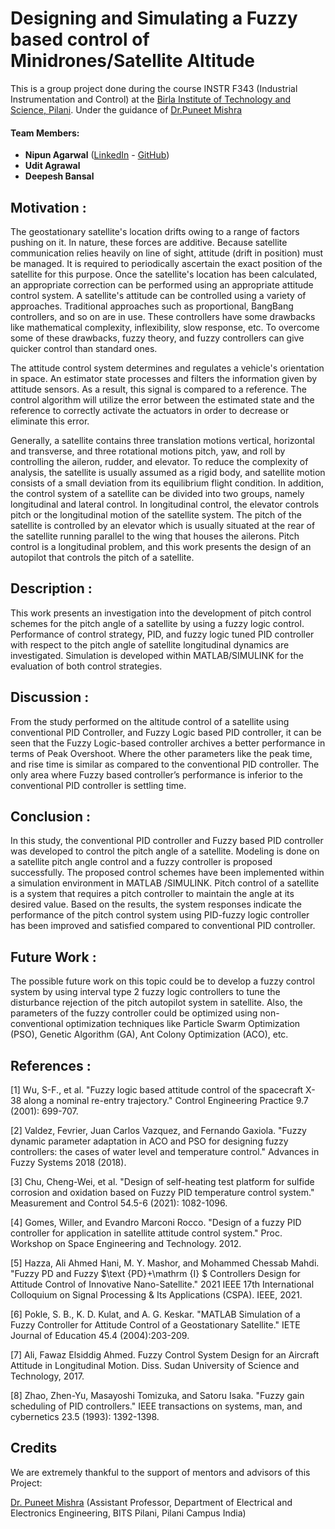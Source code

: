 # Designing and Simulating a Fuzzy based control of Minidrones/Satellite Altitude
This is a group project done during the course INSTR F343 (Industrial Instrumentation and Control) at the [Birla Institute of Technology and Science, Pilani](https://www.bits-pilani.ac.in/). Under the guidance of [Dr.Puneet Mishra](https://www.bits-pilani.ac.in/pilani/puneetmishra/Profile)

#### Team Members:
- **Nipun Agarwal** ([LinkedIn](https://www.linkedin.com/in/nipun-agarwal-16052000/) - [GitHub](https://github.com/NipunAgarwal16))
- **Udit Agrawal**
- **Deepesh Bansal**


## Motivation :
The geostationary satellite's location drifts owing to a range of factors pushing on it. In nature, these forces are additive. Because satellite communication relies heavily on line of sight, attitude (drift in position) must be managed. It is required to periodically ascertain the exact position of the satellite for this purpose. Once the satellite's location has been calculated, an appropriate correction can be performed using an appropriate attitude control system. A satellite's attitude can be controlled using a variety of approaches. Traditional approaches such as proportional, BangBang controllers, and so on are in use. These controllers have some drawbacks like mathematical complexity, inflexibility, slow response, etc. To overcome some of these drawbacks, fuzzy theory, and fuzzy controllers can give quicker control than standard ones.

The attitude control system determines and regulates a vehicle's orientation in space. An estimator state processes and filters the information given by attitude sensors. As a result, this signal is compared to a reference. The control algorithm will utilize the error between the estimated state and the reference to correctly activate the actuators in order to decrease or eliminate this error. 

Generally, a satellite contains three translation motions vertical, horizontal and transverse, and three rotational motions pitch, yaw, and roll by controlling the aileron, rudder, and elevator. To reduce the complexity of analysis, the satellite is usually assumed as a rigid body, and satellite motion consists of a small deviation from its equilibrium flight condition. In addition, the control system of a satellite can be divided into two groups, namely longitudinal and lateral control. In longitudinal control, the elevator controls pitch or the longitudinal motion of the satellite system. The pitch of the satellite is controlled by an elevator which is usually situated at the rear of the satellite running parallel to the wing that houses the ailerons. Pitch control is a longitudinal problem, and this work presents the design of an autopilot that controls the pitch of a satellite.

## Description :
This work presents an investigation into the development of pitch control schemes for the pitch angle of a satellite by using a fuzzy logic control. Performance of control strategy, PID, and fuzzy logic tuned PID controller with respect to the pitch angle of satellite longitudinal dynamics are investigated. Simulation is developed within MATLAB/SIMULINK for the evaluation of both control strategies.

## Discussion :
From the study performed on the altitude control of a satellite using conventional PID Controller, and Fuzzy Logic based PID controller, it can be seen that the Fuzzy Logic-based controller archives a better performance in terms of Peak Overshoot. Where the other parameters like the peak time, and rise time is similar as compared to the conventional PID controller. The only area where Fuzzy based controller’s performance is inferior to the conventional PID controller is settling time.

## Conclusion :
In this study, the conventional PID controller and Fuzzy based PID controller was developed to control the pitch angle of a satellite. Modeling is done on a satellite pitch angle control and a fuzzy controller is proposed successfully. The proposed control schemes have been implemented within a simulation environment in MATLAB /SIMULINK. Pitch control of a satellite is a system that requires a pitch controller to maintain the angle at its desired value. Based on the results, the system responses indicate the performance of the pitch control system using PID-fuzzy logic controller has been improved and satisfied compared to conventional PID controller.

## Future Work :
The possible future work on this topic could be to develop a fuzzy control system by using interval type 2 fuzzy logic controllers to tune the disturbance rejection of the pitch autopilot system in satellite. Also, the parameters of the fuzzy controller could be optimized using non-conventional optimization techniques like Particle Swarm Optimization (PSO), Genetic Algorithm (GA), Ant Colony Optimization (ACO), etc.

## References :

[1] Wu, S-F., et al. "Fuzzy logic based attitude control of the spacecraft X-38 along a nominal re-entry trajectory." Control Engineering Practice 9.7 (2001): 699-707.

[2] Valdez, Fevrier, Juan Carlos Vazquez, and Fernando Gaxiola. "Fuzzy dynamic parameter adaptation in ACO and PSO for designing fuzzy controllers: the cases of water level and temperature control." Advances in Fuzzy Systems 2018 (2018).

[3] Chu, Cheng-Wei, et al. "Design of self-heating test platform for sulfide corrosion and oxidation based on Fuzzy PID temperature control system." Measurement and Control 54.5-6 (2021): 1082-1096.

[4] Gomes, Willer, and Evandro Marconi Rocco. "Design of a fuzzy PID controller for application in satellite attitude control system." Proc. Workshop on Space Engineering and Technology. 2012.

[5] Hazza, Ali Ahmed Hani, M. Y. Mashor, and Mohammed Chessab Mahdi. "Fuzzy PD and Fuzzy $\text {PD}+\mathrm {I} $ Controllers Design for Attitude Control of Innovative Nano-Satellite." 2021 IEEE 17th International Colloquium on Signal Processing & Its Applications (CSPA). IEEE, 2021.

[6] Pokle, S. B., K. D. Kulat, and A. G. Keskar. "MATLAB Simulation of a Fuzzy Controller for Attitude Control of a Geostationary Satellite." IETE Journal of Education 45.4 (2004):203-209.

[7] Ali, Fawaz Elsiddig Ahmed. Fuzzy Control System Design for an Aircraft Attitude in Longitudinal Motion. Diss. Sudan University of Science and Technology, 2017.

[8] Zhao, Zhen-Yu, Masayoshi Tomizuka, and Satoru Isaka. "Fuzzy gain scheduling of PID controllers." IEEE transactions on systems, man, and cybernetics 23.5 (1993): 1392-1398.

## Credits

We are extremely thankful to the support of mentors and advisors of this Project:

[Dr. Puneet Mishra](https://www.bits-pilani.ac.in/pilani/puneetmishra/Profile) 
(Assistant Professor, Department of Electrical and Electronics Engineering, BITS Pilani, Pilani Campus
India)
